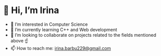 # 👋 Hi, I’m Irina #
- 👀 I’m interested in Computer Science
- 🌱 I’m currently learning C++ and Web development
- 💞️ I’m looking to collaborate on projects related to the fields mentioned above ☝️
- 📫 How to reach me: irina.barbu229@gmail.com

<!---
Irina-29/Irina-29 is a ✨ special ✨ repository because its `README.md` (this file) appears on your GitHub profile.
You can click the Preview link to take a look at your changes.
--->
